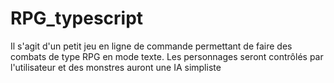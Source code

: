 # RPG_typescript
Il s'agit d'un petit jeu en ligne de commande permettant de faire des combats de type RPG en mode texte. Les personnages seront contrôlés par l'utilisateur et des monstres auront une IA simpliste
